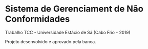 # Sistema de Gerenciament de Não Conformidades
Trabalho TCC - Universidade Estácio de Sá (Cabo Frio - 2019)

Projeto desenvolvido e aprovado pela banca.
